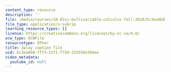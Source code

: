```yaml
---
content_type: resource
description: ''
file: /media/courses/18-02sc-multivariable-calculus-fall-2010/bc3ea6b8fff322f1f72d225556e369ea_idNIKTaBEaI.srt
file_type: application/x-subrip
learning_resource_types: []
license: https://creativecommons.org/licenses/by-nc-sa/4.0/
ocw_type: OCWFile
resourcetype: Other
title: 3play caption file
uid: bc3ea6b8-fff3-22f1-f72d-225556e369ea
video_metadata:
  youtube_id: null
---
```


